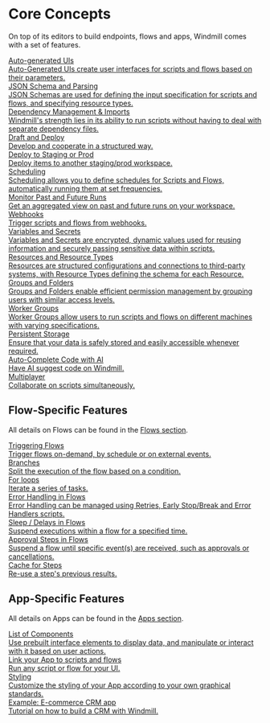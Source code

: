 # Core Concepts

On top of its editors to build endpoints, flows and apps, Windmill comes with a set of features.

<div class="text-xl mb-2 font-semibold"></div>
<div class="grid grid-cols-2 gap-2 mb-4">
  <a href="/docs/core_concepts/auto_generated_uis" class="rounded-md p-6 border border-gray-200 hover:border-blue-500 transition-all cursor-pointer flex flex-col gap-2 !no-underline" >
   <div class="text-lg font-semibold text-gray-900">Auto-generated UIs</div>
    <div class="text-sm text-gray-500">Auto-Generated UIs create user interfaces for scripts and flows based on their parameters.</div>
  </a>
  <a href="/docs/core_concepts/json_schema_and_parsing" class="rounded-md p-6 border border-gray-200 hover:border-blue-500 transition-all cursor-pointer flex flex-col gap-2 !no-underline" >
   <div class="text-lg font-semibold text-gray-900">JSON Schema and Parsing</div>
    <div class="text-sm text-gray-500">JSON Schemas are used for defining the input specification for scripts and flows, and specifying resource types.</div>
  </a>
  <a href="/docs/advanced/imports" class="rounded-md p-6 border border-gray-200 hover:border-blue-500 transition-all cursor-pointer flex flex-col gap-2 !no-underline" >
   <div class="text-lg font-semibold text-gray-900">Dependency Management & Imports</div>
    <div class="text-sm text-gray-500">Windmill's strength lies in its ability to run scripts without having to deal with separate dependency files.</div>
  </a>
  <a href="/docs/core_concepts/draft_and_deploy" class="rounded-md p-6 border border-gray-200 hover:border-blue-500 transition-all cursor-pointer flex flex-col gap-2 !no-underline" >
   <div class="text-lg font-semibold text-gray-900">Draft and Deploy</div>
    <div class="text-sm text-gray-500">Develop and cooperate in a structured way.</div>
  </a>
  <a href="/docs/core_concepts/draft_and_deploy" class="rounded-md p-6 border border-gray-200 hover:border-blue-500 transition-all cursor-pointer flex flex-col gap-2 !no-underline" >
   <div class="text-lg font-semibold text-gray-900">Deploy to Staging or Prod</div>
    <div class="text-sm text-gray-500">Deploy items to another staging/prod workspace.</div>
  </a>
  <a href="/docs/core_concepts/scheduling" class="rounded-md p-6 border border-gray-200 hover:border-blue-500 transition-all cursor-pointer flex flex-col gap-2 !no-underline" >
   <div class="text-lg font-semibold text-gray-900">Scheduling</div>
    <div class="text-sm text-gray-500">Scheduling allows you to define schedules for Scripts and Flows, automatically running them at set frequencies.</div>
  </a>
  <a href="/docs/core_concepts/monitor_past_and_future_runs" class="rounded-md p-6 border border-gray-200 hover:border-blue-500 transition-all cursor-pointer flex flex-col gap-2 !no-underline" >
   <div class="text-lg font-semibold text-gray-900">Monitor Past and Future Runs</div>
    <div class="text-sm text-gray-500">Get an aggregated view on past and future runs on your workspace.</div>
  </a>
  <a href="/docs/core_concepts/webhooks" class="rounded-md p-6 border border-gray-200 hover:border-blue-500 transition-all cursor-pointer flex flex-col gap-2 !no-underline" >
   <div class="text-lg font-semibold text-gray-900">Webhooks</div>
    <div class="text-sm text-gray-500">Trigger scripts and flows from webhooks.</div>
  </a>
  <a href="/docs/core_concepts/variables_and_secrets" class="rounded-md p-6 border border-gray-200 hover:border-blue-500 transition-all cursor-pointer flex flex-col gap-2 !no-underline" >
   <div class="text-lg font-semibold text-gray-900">Variables and Secrets</div>
    <div class="text-sm text-gray-500">Variables and Secrets are encrypted, dynamic values used for reusing information and securely passing sensitive data within scripts.</div>
  </a>
  <a href="/docs/core_concepts/resources_and_types" class="rounded-md p-6 border border-gray-200 hover:border-blue-500 transition-all cursor-pointer flex flex-col gap-2 !no-underline" >
   <div class="text-lg font-semibold text-gray-900">Resources and Resource Types</div>
    <div class="text-sm text-gray-500">Resources are structured configurations and connections to third-party systems, with Resource Types defining the schema for each Resource.</div>
  </a>
  <a href="/docs/core_concepts/groups_and_folders" class="rounded-md p-6 border border-gray-200 hover:border-blue-500 transition-all cursor-pointer flex flex-col gap-2 !no-underline" >
   <div class="text-lg font-semibold text-gray-900">Groups and Folders</div>
    <div class="text-sm text-gray-500">Groups and Folders enable efficient permission management by grouping users with similar access levels.</div>
  </a>
  <a href="/docs/core_concepts/worker_groups" class="rounded-md p-6 border border-gray-200 hover:border-blue-500 transition-all cursor-pointer flex flex-col gap-2 !no-underline" >
   <div class="text-lg font-semibold text-gray-900">Worker Groups</div>
    <div class="text-sm text-gray-500">Worker Groups allow users to run scripts and flows on different machines with varying specifications.</div>
  </a>
  <a href="/docs/core_concepts/persistent_storage" class="rounded-md p-6 border border-gray-200 hover:border-blue-500 transition-all cursor-pointer flex flex-col gap-2 !no-underline" >
   <div class="text-lg font-semibold text-gray-900">Persistent Storage</div>
    <div class="text-sm text-gray-500">Ensure that your data is safely stored and easily accessible whenever required.</div>
  </a>
  <a href="/docs/misc/code_autocompletion" class="rounded-md p-6 border border-gray-200 hover:border-blue-500 transition-all cursor-pointer flex flex-col gap-2 !no-underline" >
   <div class="text-lg font-semibold text-gray-900">Auto-Complete Code with AI</div>
    <div class="text-sm text-gray-500">Have AI suggest code on Windmill.</div>
  </a>
  <a href="/docs/core_concepts/multiplayer" class="rounded-md p-6 border border-gray-200 hover:border-blue-500 transition-all cursor-pointer flex flex-col gap-2 !no-underline" >
   <div class="text-lg font-semibold text-gray-900">Multiplayer</div>
    <div class="text-sm text-gray-500">Collaborate on scripts simultaneously.</div>
  </a>
</div>

## Flow-Specific Features

All details on Flows can be found in the [Flows section](../flows/1_flow_editor.md).

<div class="text-xl mb-2 font-semibold"></div>
<div class="grid grid-cols-2 gap-2 mb-4">
    <a href="/docs/getting_started/trigger_flows" class="rounded-md p-6 border border-gray-200 hover:border-teal-500 transition-all cursor-pointer flex flex-col gap-2 !no-underline" >
      <div class="text-lg font-semibold text-gray-900">Triggering Flows</div>
      <div class="text-sm text-gray-500">Trigger flows on-demand, by schedule or on external events.</div>
    </a>
    <a href="/docs/flows/flow_branches" class="rounded-md p-6 border border-gray-200 hover:border-teal-500 transition-all cursor-pointer flex flex-col gap-2 !no-underline" >
      <div class="text-lg font-semibold text-gray-900">Branches</div>
      <div class="text-sm text-gray-500">Split the execution of the flow based on a condition.</div>
    </a>
    <a href="/docs/flows/flow_loops" class="rounded-md p-6 border border-gray-200 hover:border-teal-500 transition-all cursor-pointer flex flex-col gap-2 !no-underline" >
      <div class="text-lg font-semibold text-gray-900">For loops</div>
      <div class="text-sm text-gray-500">Iterate a series of tasks.</div>
    </a>
    <a href="/docs/core_concepts/error_handling_in_flows" class="rounded-md p-6 border border-gray-200 hover:border-teal-500 transition-all cursor-pointer flex flex-col gap-2 !no-underline" >
      <div class="text-lg font-semibold text-gray-900">Error Handling in Flows</div>
      <div class="text-sm text-gray-500">Error Handling can be managed using Retries, Early Stop/Break and Error Handlers scripts.</div>
    </a>
    <a href="/docs/flows/sleep" class="rounded-md p-6 border border-gray-200 hover:border-teal-500 transition-all cursor-pointer flex flex-col gap-2 !no-underline" >
      <div class="text-lg font-semibold text-gray-900">Sleep / Delays in Flows</div>
      <div class="text-sm text-gray-500">Suspend executions within a flow for a specified time.</div>
    </a> 
    <a href="/docs/flows/flow_approval" class="rounded-md p-6 border border-gray-200 hover:border-teal-500 transition-all cursor-pointer flex flex-col gap-2 !no-underline" >
      <div class="text-lg font-semibold text-gray-900">Approval Steps in Flows</div>
      <div class="text-sm text-gray-500">Suspend a flow until specific event(s) are received, such as approvals or cancellations.</div>
    </a>
    <a href="/docs/flows/cache" class="rounded-md p-6 border border-gray-200 hover:border-teal-500 transition-all cursor-pointer flex flex-col gap-2 !no-underline" >
      <div class="text-lg font-semibold text-gray-900">Cache for Steps</div>
      <div class="text-sm text-gray-500">Re-use a step's previous results.</div>
    </a>
</div>

## App-Specific Features

All details on Apps can be found in the [Apps section](../apps/0_app_editor/index.mdx).

<div class="text-xl mb-2 font-semibold"></div>
<div class="grid grid-cols-2 gap-2 mb-4">
    <a href="/docs/apps/app_configuration-settings/app_component_library" class="rounded-md p-6 border border-gray-200 hover:border-orange-500 transition-all cursor-pointer flex flex-col gap-2 !no-underline" target="_blank">
      <div class="text-lg font-semibold text-gray-900">List of Components</div>
      <div class="text-sm text-gray-500">Use prebuilt interface elements to display data, and manipulate or interact with it based on user actions.</div>
    </a>
    <a href="/docs/apps/app-runnable-panel" class="rounded-md p-6 border border-gray-200 hover:border-orange-500 transition-all cursor-pointer flex flex-col gap-2 !no-underline" target="_blank">
      <div class="text-lg font-semibold text-gray-900">Link your App to scripts and flows</div>
      <div class="text-sm text-gray-500">Run any script or flow for your UI.</div>
    </a>
    <a href="/docs/apps/app_configuration-settings/app_styling" class="rounded-md p-6 border border-gray-200 hover:border-orange-500 transition-all cursor-pointer flex flex-col gap-2 !no-underline" target="_blank">
      <div class="text-lg font-semibold text-gray-900">Styling</div>
      <div class="text-sm text-gray-500">Customize the styling of your App according to your own graphical standards.</div>
    </a>
    <a href="/docs/apps/app_e-commerce" class="rounded-md p-6 border border-gray-200 hover:border-orange-500 transition-all cursor-pointer flex flex-col gap-2 !no-underline" >
      <div class="text-lg font-semibold text-gray-900">Example: E-commerce CRM app</div>
      <div class="text-sm text-gray-500">Tutorial on how to build a CRM with Windmill.</div>
    </a>
</div>
